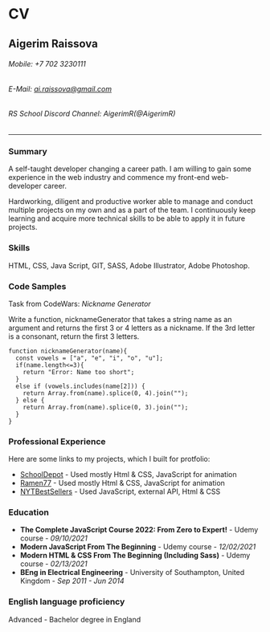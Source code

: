 
# CV
## Aigerim Raissova
###### Mobile: +7 702 3230111
###### E-Mail: ai.raissova@gmail.com
###### RS School Discord Channel: AigerimR(@AigerimR)
****
### Summary
A self-taught developer changing a career path. I am willing to gain some experience in the web industry and commence my front-end web-developer career. 

Hardworking, diligent and productive worker able to manage and conduct multiple projects on my own and as a part of the team. I continuously keep learning and acquire more technical skills to be able to apply it in future projects.
### Skills
HTML, CSS, Java Script, GIT, SASS, Adobe Illustrator, Adobe Photoshop.

### Code Samples
Task from CodeWars: *Nickname Generator*

Write a function, nicknameGenerator that takes a string name as an argument and returns the first 3 or 4 letters as a nickname.
If the 3rd letter is a consonant, return the first 3 letters.

```
function nicknameGenerator(name){
  const vowels = ["a", "e", "i", "o", "u"];
  if(name.length<=3){
    return "Error: Name too short";
  }
  else if (vowels.includes(name[2])) {
    return Array.from(name).splice(0, 4).join("");
  } else {
    return Array.from(name).splice(0, 3).join("");
  }
}
```

### Professional Experience
Here are some links to my projects, which I built for protfolio:

* [SchoolDepot](https://github.com/AigerimR/SchoolDepot.git 'SchoolDepot') - Used mostly Html & CSS, JavaScript for animation
* [Ramen77](https://github.com/AigerimR/Ramen77.git 'Ramen77') - Used mostly Html & CSS, JavaScript for animation
* [NYTBestSellers](https://github.com/AigerimR/NYTBestSellers.git 'NYTBestSellers') - Used JavaScript, external API, Html & CSS
    
### Education
* **The Complete JavaScript Course 2022: From Zero to Expert!** - Udemy course - *09/10/2021* 
* **Modern JavaScript From The Beginning** - Udemy course - *12/02/2021*
* **Modern HTML & CSS From The Beginning (Including Sass)** - Udemy course - *02/13/2021* 
* **BEng in Electrical Engineering** - University of Southampton, United Kingdom - *Sep 2011 - Jun 2014*
### English language proficiency
Advanced - Bachelor degree in England
